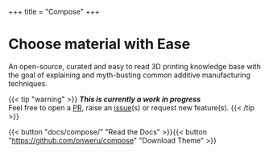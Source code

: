 +++
title = "Compose"
+++

# Choose material with **Ease**

An open-source, curated and easy to read 3D printing knowledge base with the goal of explaining and myth-busting common additive manufacturing techniques.

{{< tip "warning" >}}
***This is currently a work in progress*** \
Feel free to open a [PR](https://github.com/OverNight3D/FFF-Manufacturing/pulls), raise an [issue](https://github.com/OverNight3D/FFF-Manufacturing/issues "Open a Github Issue")(s) or request new feature(s).
{{< /tip >}}

{{< button "docs/compose/" "Read the Docs" >}}{{< button "https://github.com/onweru/compose" "Download Theme" >}}

